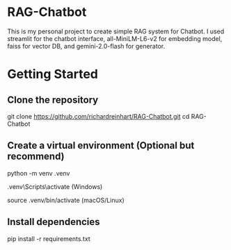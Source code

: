 # RAG-Chatbot

This is my personal project to create simple RAG system for Chatbot.
I used streamlit for the chatbot interface, all-MiniLM-L6-v2 for embedding model, faiss for vector DB, and gemini-2.0-flash for generator.

# Getting Started 
## Clone the repository
git clone https://github.com/richardreinhart/RAG-Chatbot.git
cd RAG-Chatbot

## Create a virtual environment (Optional but recommend)
python -m venv .venv

.venv\Scripts\activate   (Windows)

source .venv/bin/activate   (macOS/Linux)

## Install dependencies
pip install -r requirements.txt
